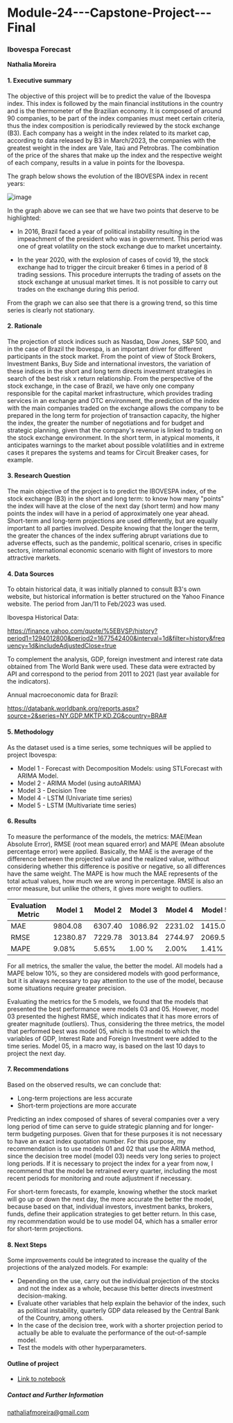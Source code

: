 # Module-24---Capstone-Project---Final

### Ibovespa Forecast

**Nathalia Moreira**

#### 1. Executive summary

The objective of this project will be to predict the value of the Ibovespa index. This index is followed by the main financial institutions in the country and is the thermometer of the Brazilian economy. It is composed of around 90 companies, to be part of the index companies must meet certain criteria, thus the index composition is periodically reviewed by the stock exchange (B3). Each company has a weight in the index related to its market cap, according to data released by B3 in March/2023, the companies with the greatest weight in the index are Vale, Itaú and Petrobras. The combination of the price of the shares that make up the index and the respective weight of each company, results in a value in points for the Ibovespa.

The graph below shows the evolution of the IBOVESPA index in recent years:

![image](https://user-images.githubusercontent.com/116108563/228059606-2a5641fc-5e75-41e2-bd3e-8a3c51fd8241.png)

In the graph above we can see that we have two points that deserve to be highlighted:

- In 2016, Brazil faced a year of political instability resulting in the impeachment of the president who was in government. This period was one of great volatility on the stock exchange due to market uncertainty.

- In the year 2020, with the explosion of cases of covid 19, the stock exchange had to trigger the circuit breaker 6 times in a period of 8 trading sessions. This procedure interrupts the trading of assets on the stock exchange at unusual market times. It is not possible to carry out trades on the exchange during this period.

From the graph we can also see that there is a growing trend, so this time series is clearly not stationary.


#### 2. Rationale

The projection of stock indices such as Nasdaq, Dow Jones, S&P 500, and in the case of Brazil the Ibovespa, is an important driver for different participants in the stock market.
From the point of view of Stock Brokers, Investment Banks, Buy Side and international investors, the variation of these indices in the short and long term directs investment strategies in search of the best risk x return relationship.
From the perspective of the stock exchange, in the case of Brazil, we have only one company responsible for the capital market infrastructure, which provides trading services in an exchange and OTC environment, the prediction of the index with the main companies traded on the exchange allows the company to be prepared in the long term for projection of transaction capacity, the higher the index, the greater the number of negotiations and for budget and strategic planning, given that the company's revenue is linked to trading on the stock exchange environment. In the short term, in atypical moments, it anticipates warnings to the market about possible volatilities and in extreme cases it prepares the systems and teams for Circuit Breaker cases, for example.

#### 3. Research Question

The main objective of the project is to predict the IBOVESPA index, of the stock exchange (B3) in the short and long term: to know how many "points" the index will have at the close of the next day (short term) and how many points the index will have in a period of approximately one year ahead.
Short-term and long-term projections are used differently, but are equally important to all parties involved. Despite knowing that the longer the term, the greater the chances of the index suffering abrupt variations due to adverse effects, such as the pandemic, political scenario, crises in specific sectors, international economic scenario with flight of investors to more attractive markets.

#### 4. Data Sources

To obtain historical data, it was initially planned to consult B3's own website, but historical information is better structured on the Yahoo Finance website. The period from Jan/11 to Feb/2023 was used.

Ibovespa Historical Data:

https://finance.yahoo.com/quote/%5EBVSP/history?period1=1294012800&period2=1677542400&interval=1d&filter=history&frequency=1d&includeAdjustedClose=true

To complement the analysis, GDP, foreign investment and interest rate data obtained from The World Bank were used.
These data were extracted by API and correspond to the period from 2011 to 2021 (last year available for the indicators).

Annual macroeconomic data for Brazil:

https://databank.worldbank.org/reports.aspx?source=2&series=NY.GDP.MKTP.KD.ZG&country=BRA#


#### 5. Methodology

As the dataset used is a time series, some techniques will be applied to project Ibovespa:
- Model 1 - Forecast with Decomposition Models: using STLForecast with ARIMA Model.
- Model 2 - ARIMA Model (using autoARIMA)
- Model 3 - Decision Tree
- Model 4 - LSTM (Univariate time series)
- Model 5 - LSTM (Multivariate time series)


#### 6. Results

To measure the performance of the models, the metrics: MAE(Mean Absolute Error), RMSE (root mean squared error) and MAPE (Mean absolute percentage error) were applied.
Basically, the MAE is the average of the difference between the projected value and the realized value, without considering whether this difference is positive or negative, so all differences have the same weight. The MAPE is how much the MAE represents of the total actual values, how much we are wrong in percentage.
RMSE is also an error measure, but unlike the others, it gives more weight to outliers.


| Evaluation Metric | Model 1      | Model 2      | Model 3      | Model 4      | Model 5       |
| ----------------- | -------------| -------------| -------------| -------------| ------------- |
| MAE               | 9804.08      | 6307.40      | 1086.92      | 2231.02      | 1415.07       |
| RMSE              | 12380.87     | 7229.78      | 3013.84      | 2744.97      | 2069.56       |
| MAPE              | 9.08%        | 5.65%        | 1.00 %       | 2.00%        | 1.41%         |

For all metrics, the smaller the value, the better the model.
All models had a MAPE below 10%, so they are considered models with good performance, but it is always necessary to pay attention to the use of the model, because some situations require greater precision.

Evaluating the metrics for the 5 models, we found that the models that presented the best performance were models 03 and 05. However, model 03 presented the highest RMSE, which indicates that it has more errors of greater magnitude (outliers). Thus, considering the three metrics, the model that performed best was model 05, which is the model to which the variables of GDP, Interest Rate and Foreign Investment were added to the time series. Model 05, in a macro way, is based on the last 10 days to project the next day.


#### 7. Recommendations

Based on the observed results, we can conclude that:
- Long-term projections are less accurate
- Short-term projections are more accurate

Predicting an index composed of shares of several companies over a very long period of time can serve to guide strategic planning and for longer-term budgeting purposes. Given that for these purposes it is not necessary to have an exact index quotation number.
For this purpose, my recommendation is to use models 01 and 02 that use the ARIMA method, since the decision tree model (model 03) needs very long series to project long periods.
If it is necessary to project the index for a year from now, I recommend that the model be retrained every quarter, including the most recent periods for monitoring and route adjustment if necessary.

For short-term forecasts, for example, knowing whether the stock market will go up or down the next day, the more accurate the better the model, because based on that, individual investors, investment banks, brokers, funds, define their application strategies to get better return. In this case, my recommendation would be to use model 04, which has a smaller error for short-term projections.

#### 8. Next Steps

Some improvements could be integrated to increase the quality of the projections of the analyzed models.
For example:
- Depending on the use, carry out the individual projection of the stocks and not the index as a whole, because this better directs investment decision-making.
- Evaluate other variables that help explain the behavior of the index, such as political instability, quarterly GDP data released by the Central Bank of the Country, among others.
- In the case of the decision tree, work with a shorter projection period to actually be able to evaluate the performance of the out-of-sample model.
- Test the models with other hyperparameters.

#### Outline of project

- [Link to notebook]()

##### Contact and Further Information
nathaliafmoreira@gmail.com
